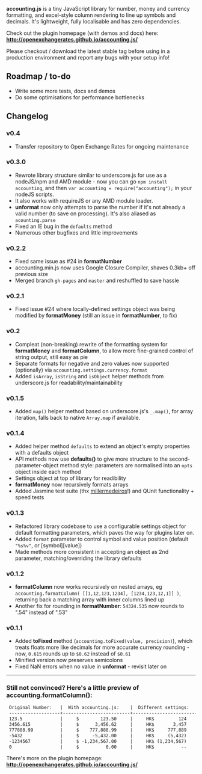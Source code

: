 **accounting.js** is a tiny JavaScript library for number, money and currency formatting, and excel-style column rendering to line up symbols and decimals. It's lightweight, fully localisable and has zero dependencies.

Check out the plugin homepage (with demos and docs) here: **http://openexchangerates.github.io/accounting.js/**

Please checkout / download the latest stable tag before using in a production environment and report any bugs with your setup info!


## Roadmap / to-do

* Write some more tests, docs and demos
* Do some optimisations for performance bottlenecks


## Changelog

### v0.4
* Transfer repository to Open Exchange Rates for ongoing maintenance

### v0.3.0
* Rewrote library structure similar to underscore.js for use as a nodeJS/npm and AMD module - now you can go `npm install accounting`, and then `var accounting = require("accounting");` in your nodeJS scripts. 
* It also works with requireJS or any AMD module loader.
* **unformat** now only attempts to parse the number if it's not already a valid number (to save on processing). It's also aliased as `acounting.parse`
* Fixed an IE bug in the `defaults` method
* Numerous other bugfixes and little improvements

### v0.2.2
* Fixed same issue as #24 in **formatNumber**
* accounting.min.js now uses Google Closure Compiler, shaves 0.3kb+ off previous size
* Merged branch `gh-pages` and `master` and reshuffled to save hassle

### v0.2.1
* Fixed issue #24 where locally-defined settings object was being modified by **formatMoney** (still an issue in **formatNumber**, to fix)

### v0.2
* Compleat (non-breaking) rewrite of the formatting system for **formatMoney** and **formatColumn**, to allow more fine-grained control of string output, still easy as pie
* Separate formats for negative and zero values now supported (optionally) via `accounting.settings.currency.format`
* Added `isArray`, `isString` and `isObject` helper methods from underscore.js for readability/maintainability

### v0.1.5
* Added `map()` helper method based on underscore.js's `_.map()`, for array iteration, falls back to native `Array.map` if available.

### v0.1.4
* Added helper method `defaults` to extend an object's empty properties with a defaults object
* API methods now use **defaults()** to give more structure to the second-parameter-object method style: parameters are normalised into an `opts` object inside each method
* Settings object at top of library for readibility
* **formatMoney** now recursively formats arrays
* Added Jasmine test suite (thx [millermedeiros](https://github.com/millermedeiros)!) and QUnit functionality + speed tests

### v0.1.3
* Refactored library codebase to use a configurable settings object for default formatting parameters, which paves the way for plugins later on.
* Added `format` parameter to control symbol and value position (default `"%s%v"`, or [symbol][value])
* Made methods more consistent in accepting an object as 2nd parameter, matching/overriding the library defaults

### v0.1.2
* **formatColumn** now works recursively on nested arrays, eg `accounting.formatColumn( [[1,12,123,1234], [1234,123,12,1]] )`, returning back a matching array with inner columns lined up
* Another fix for rounding in **formatNumber**: `54324.535` now rounds to ".54" instead of ".53"

### v0.1.1
* Added **toFixed** method (`accounting.toFixed(value, precision)`), which treats floats more like decimals for more accurate currency rounding - now, `0.615` rounds up to `$0.62` instead of `$0.61`
* Minified version now preserves semicolons
* Fixed NaN errors when no value in **unformat** - revisit later on

---

### Still not convinced? Here's a little preview of accounting.formatColumn():

```html
 Original Number:   |  With accounting.js:    |  Different settings:    |    Symbol after value:
 -------------------+-------------------------+-------------------------+-----------------------
 123.5              |     $        123.50     |     HK$         124     |            123.50 GBP
 3456.615           |     $      3,456.62     |     HK$       3,457     |          3,456.62 GBP
 777888.99          |     $    777,888.99     |     HK$     777,889     |        777,888.99 GBP
 -5432              |     $     -5,432.00     |     HK$     (5,432)     |         -5,432.00 GBP
 -1234567           |     $ -1,234,567.00     |     HK$ (1,234,567)     |     -1,234,567.00 GBP
 0                  |     $          0.00     |     HK$          --     |              0.00 GBP
```

There's more on the plugin homepage: **http://openexchangerates.github.io/accounting.js/**

